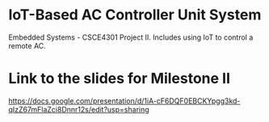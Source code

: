 # IoT-Based AC Controller Unit System
 Embedded Systems - CSCE4301 Project II. Includes using IoT to control  a remote AC.

# Link to the slides for Milestone II
https://docs.google.com/presentation/d/1iA-cF6DQF0EBCKYpgg3kd-qIzZ67mFlaZci8Dnnr12s/edit?usp=sharing

